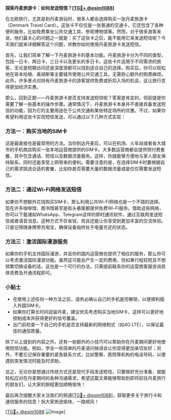 **探索丹麦旅游卡：如何发送短信？[[TG💪+ @esim1088](https://t.me/s/esim1088)]**

在北欧旅行，尤其是到丹麦游玩时，很多人都会选择购买一张丹麦旅游卡（Denmark Travel Card）。这张卡不仅仅是一张普通的交通卡，它还包含了各种便利服务，比如免费乘坐公共交通工具、参观博物馆等。然而，对于很多游客来说，他们最关心的问题之一就是：买了这张卡之后，能不能用它来发送短信呢？今天我们就来详细解答这个问题，并教你如何使用丹麦旅游卡发送短信。

首先，让我们简单了解一下丹麦旅游卡的基本功能。丹麦旅游卡分为不同的类型，包括一日卡、两日卡、三日卡以及更长的多日卡。这些卡片适用于不同需求的旅客，无论是短期访问还是深度游都可以找到适合自己的选择。购买后，你可以轻松地在哥本哈根、奥胡斯等主要城市使用公共交通工具，无需担心额外的购票麻烦。此外，许多景点对持有丹麦旅游卡的游客提供免费或折扣入场的机会，这让旅行变得更加经济实惠。

那么，回到正题——丹麦旅游卡是否支持发送短信呢？答案是肯定的，但前提是你需要了解一些基本的操作步骤。通常情况下，丹麦旅游卡本身并不直接具备发送短信的功能，因为它的主要用途在于公共交通和某些特定场所的优惠。不过，如果你希望利用这张卡实现短信发送，可以通过以下几种方式实现：

### 方法一：购买当地的SIM卡
这是最直接也是最常用的方法。当你到达丹麦后，可以在机场、火车站或者各大城市的手机商店购买一张本地运营商提供的SIM卡。大多数运营商都会提供预付费套餐，其中包含通话、短信以及数据流量服务。这样，你就能够方便地与家人朋友保持联系，同时还能享受上网带来的便利。需要注意的是，在选择SIM卡时要根据自己的需求挑选合适的套餐，比如你是否需要大量的数据流量或是仅仅需要发送短信。

### 方法二：通过Wi-Fi网络发送短信
如果你不想额外花钱购买SIM卡，那么利用公共Wi-Fi网络也是一个不错的选择。现在许多咖啡馆、图书馆甚至是街头巷尾都提供免费Wi-Fi服务。借助这些网络，你可以下载诸如WhatsApp、Telegram这样的即时通讯软件，通过互联网发送短信或者语音消息。这种方式不仅省钱，而且还能让你享受到更加丰富的交流体验。只是记得随身携带充电宝，确保设备始终处于电量充足的状态。

### 方法三：激活国际漫游服务
如果你的手机支持国际漫游，并且你的国内运营商也提供了相应的服务，那么你可以考虑激活国际漫游功能。虽然这可能会产生一定的费用，但如果行程较短且不想频繁切换设备的话，这也是一个可行的办法。只需提前联系你的运营商客服咨询具体资费及开通流程即可。

### 小贴士
- 在使用上述任何一种方法之前，请务必确认自己的手机是否解锁，以便顺利插入外国SIM卡。
- 如果你打算长时间逗留丹麦，建议优先考虑购买当地SIM卡，这样可以更好地控制成本并获得更好的信号覆盖。
- 出门前检查一下自己的手机是否支持最新的网络制式（如4G LTE），以保证最佳的通信质量。

除了以上提到的内容之外，还有一些额外的小技巧可以帮助你在丹麦期间更好地使用短信功能。例如，学会一些简单的丹麦语问候语会让你显得更加亲切友好；另外，不要忘记保存重要的紧急联系方式，比如警察、医院等机构的电话号码，以便遇到突发情况时能及时求助。

总之，无论你是想通过传统方式还是现代手段发送短信，只要做好充分准备，就能轻松应对在丹麦期间的各种沟通需求。希望这篇文章能够帮助到即将前往丹麦旅行的朋友们，让大家的旅程更加顺畅愉快！

最后再次提醒大家关注我们的频道[[TG💪+ @esim1088](https://t.me/s/esim1088)]，获取更多关于旅行卡和通信服务的信息！祝大家旅途愉快，一路顺风！

[[TG💪+ @esim1088](https://t.me/s/esim1088) ![Image](https://i.postimg.cc/4NQfJmqS/Snipaste-2025-05-13-00-14-12.png)]